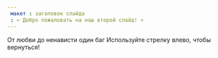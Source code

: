 ```yaml
---
 макет : заголовок слайда
 : « Добро пожаловать на наш второй слайд! »
---
```

От любви до ненависти один баг
Используйте стрелку влево, чтобы вернуться!
